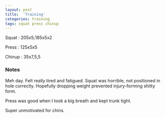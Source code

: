 ```yaml
---
layout: post
title:  'Training'
categories: training
tags: squat press chinup
---
```


Squat       :   205x5;185x5x2

Press       :   125x5x5

Chinup      :   35x7,5,5

### Notes

Meh day. Felt really tired and fatigued. Squat was horrible, not positioned in hole
correctly. Hopefully dropping weight prevented injury-forming shitty form.

Press was good when I took a big breath and kept trunk tight.

Super unmotivated for chins.
